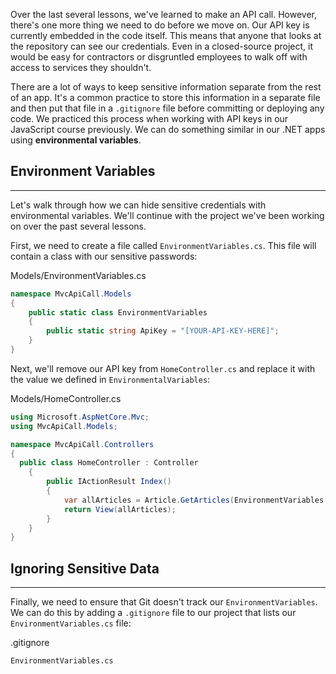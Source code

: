 Over the last several lessons, we've learned to make an API call. However, there's one more thing we need to do before we move on. Our API key is currently embedded in the code itself. This means that anyone that looks at the repository can see our credentials. Even in a closed-source project, it would be easy for contractors or disgruntled employees to walk off with access to services they shouldn't.

There are a lot of ways to keep sensitive information separate from the rest of an app. It's a common practice to store this information in a separate file and then put that file in a `.gitignore` file before committing or deploying any code. We practiced this process when working with API keys in our JavaScript course previously. We can do something similar in our .NET apps using **environmental variables**.

## Environment Variables
---

Let's walk through how we can hide sensitive credentials with environmental variables. We'll continue with the project we've been working on over the past several lessons.

First, we need to create a file called `EnvironmentVariables.cs`. This file will contain a class with our sensitive passwords:

<div class="filename">Models/EnvironmentVariables.cs</div>

```csharp
namespace MvcApiCall.Models
{
    public static class EnvironmentVariables
    {
        public static string ApiKey = "[YOUR-API-KEY-HERE]";
    }
}
```

Next, we'll remove our API key from `HomeController.cs` and replace it with the value we defined in `EnvironmentalVariables`:

<div class="filename">Models/HomeController.cs</div>

```csharp
using Microsoft.AspNetCore.Mvc;
using MvcApiCall.Models;

namespace MvcApiCall.Controllers
{
  public class HomeController : Controller
    {
        public IActionResult Index()
        {
            var allArticles = Article.GetArticles(EnvironmentVariables.ApiKey);
            return View(allArticles);
        }
    }
}
```

## Ignoring Sensitive Data
---

Finally, we need to ensure that Git doesn't track our `EnvironmentVariables`. We can do this by adding a `.gitignore` file to our project that lists our `EnvironmentVariables.cs` file:

<div class="filename">.gitignore</div>

```gitignore
EnvironmentVariables.cs
```
